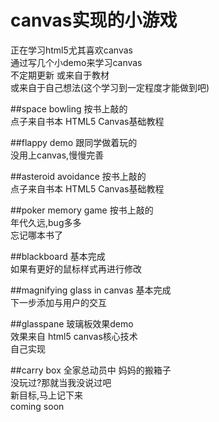 canvas实现的小游戏
===================

正在学习html5尤其喜欢canvas<br/>
通过写几个小demo来学习canvas <br/>
不定期更新 或来自于教材<br/>
或来自于自己想法(这个学习到一定程度才能做到吧)

##space bowling
按书上敲的<br/>
点子来自书本 HTML5 Canvas基础教程

##flappy demo
跟同学做着玩的 <br/>
没用上canvas,慢慢完善

##asteroid avoidance
按书上敲的<br/>
点子来自书本 HTML5 Canvas基础教程

##poker memory game
按书上敲的<br/>
年代久远,bug多多<br/>
忘记哪本书了

##blackboard
基本完成<br/>
如果有更好的鼠标样式再进行修改

##magnifying glass in canvas
基本完成<br/>
下一步添加与用户的交互<br/>

##glasspane
玻璃板效果demo<br/>
效果来自 html5 canvas核心技术<br/>
自己实现

##carry box
全家总动员中 妈妈的搬箱子<br/>
没玩过?那就当我没说过吧<br/>
新目标,马上记下来<br/>
coming soon


